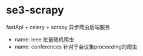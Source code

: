 # se3-scrapy

fastApi + celery + scrapy
异步爬虫后端服务

- name: ieee 批量随机爬虫
- name: conferences 针对于会议集proceeding的爬虫
